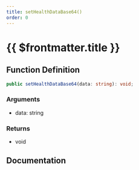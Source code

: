```yaml
---
title: setHealthDataBase64()
order: 0
---
```


# {{ $frontmatter.title }}

<!--@include: ./setHealthDataBase64_partial_header.md-->

## Function Definition

```ts
public setHealthDataBase64(data: string): void;
```

### Arguments

* data: string

### Returns

* void

## Documentation

<!--@include: ./setHealthDataBase64_partial_footer.md-->
